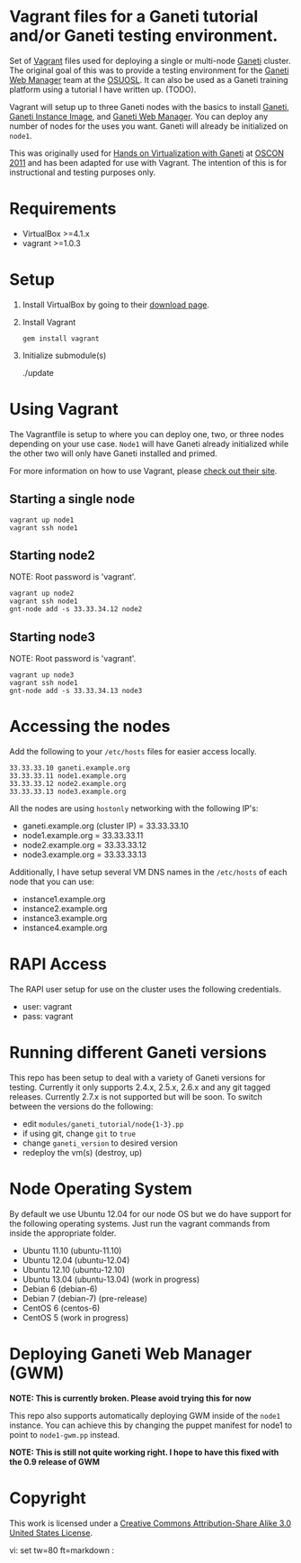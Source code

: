 # Vagrant files for a Ganeti tutorial and/or Ganeti testing environment.

Set of [Vagrant](http://vagrantup.com/) files used for deploying a single or
multi-node [Ganeti](http://code.google.com/p/ganeti/) cluster.  The original
goal of this was to provide a testing environment for the [Ganeti Web
Manager](http://code.osuosl.org/projects/ganeti-webmgr) team at the
[OSUOSL](http://osuosl.org). It can also be used as a Ganeti training platform
using a tutorial I have written up. (TODO).

Vagrant will setup up to three Ganeti nodes with the basics to install
[Ganeti](http://code.google.com/p/ganeti/), [Ganeti Instance
Image](http://code.osuosl.org/projects/ganeti-image), and [Ganeti Web
Manager](http://code.osuosl.org/projects/ganeti-webmgr). You can deploy any
number of nodes for the uses you want. Ganeti will already be initialized on
`node1`.

This was originally used for [Hands on Virtualization with
Ganeti](http://www.oscon.com/oscon2011/public/schedule/detail/18544) at [OSCON
2011](http://oscon.com) and has been adapted for use with Vagrant. The intention
of this is for instructional and testing purposes only.

# Requirements

* VirtualBox >=4.1.x
* vagrant >=1.0.3

# Setup

1. Install VirtualBox by going to their [download
page](https://www.virtualbox.org/wiki/Downloads).

2. Install Vagrant

    `gem install vagrant`

3. Initialize submodule(s)

    ./update

# Using Vagrant

The Vagrantfile is setup to where you can deploy one, two, or three nodes
depending on your use case. `Node1` will have Ganeti already initialized while
the other two will only have Ganeti installed and primed.

For more information on how to use Vagrant, please [check out their
site](http://vagrantup.com/docs/index.html).

## Starting a single node

    vagrant up node1
    vagrant ssh node1

## Starting node2

NOTE: Root password is 'vagrant'.

    vagrant up node2
    vagrant ssh node1
    gnt-node add -s 33.33.34.12 node2

## Starting node3

NOTE: Root password is 'vagrant'.

    vagrant up node3
    vagrant ssh node1
    gnt-node add -s 33.33.34.13 node3

# Accessing the nodes

Add the following to your `/etc/hosts` files for easier access locally.

    33.33.33.10 ganeti.example.org
    33.33.33.11 node1.example.org
    33.33.33.12 node2.example.org
    33.33.33.13 node3.example.org

All the nodes are using `hostonly` networking with the following IP's:

* ganeti.example.org (cluster IP) = 33.33.33.10
* node1.example.org = 33.33.33.11
* node2.example.org = 33.33.33.12
* node3.example.org = 33.33.33.13

Additionally, I have setup several VM DNS names in the `/etc/hosts` of each
node that you can use:

* instance1.example.org
* instance2.example.org
* instance3.example.org
* instance4.example.org

# RAPI Access

The RAPI user setup for use on the cluster uses the following credentials.

* user: vagrant
* pass: vagrant

# Running different Ganeti versions

This repo has been setup to deal with a variety of Ganeti versions for testing.
Currently it only supports 2.4.x, 2.5.x, 2.6.x and any git tagged releases.
Currently 2.7.x is not supported but will be soon. To switch between the
versions do the following:

- edit `modules/ganeti_tutorial/node{1-3}.pp`
- if using git, change `git` to `true`
- change `ganeti_version` to desired version
- redeploy the vm(s) (destroy, up)

# Node Operating System

By default we use Ubuntu 12.04 for our node OS but we do have support for the
following operating systems. Just run the vagrant commands from inside the
appropriate folder.

* Ubuntu 11.10 (ubuntu-11.10)
* Ubuntu 12.04 (ubuntu-12.04)
* Ubuntu 12.10 (ubuntu-12.10)
* Ubuntu 13.04 (ubuntu-13.04) (work in progress)
* Debian 6 (debian-6)
* Debian 7 (debian-7) (pre-release)
* CentOS 6 (centos-6)
* CentOS 5 (work in progress)

# Deploying Ganeti Web Manager (GWM)

**NOTE: This is currently broken. Please avoid trying this for now**

This repo also supports automatically deploying GWM inside of the `node1`
instance. You can achieve this by changing the puppet manifest for node1 to
point to `node1-gwm.pp` instead.

**NOTE: This is still not quite working right. I hope to have this fixed with
the 0.9 release of GWM**

# Copyright

This work is licensed under a [Creative Commons Attribution-Share Alike 3.0
United States License](http://creativecommons.org/licenses/by-sa/3.0/us/).

vi: set tw=80 ft=markdown :
